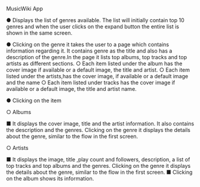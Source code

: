 MusicWiki App

● Displays the list of genres available. The list will initially contain top 10 genres and when
the user clicks on the expand button the entire list is shown in the same screen.

● Clicking on the genre it takes the user to a page which contains information
regarding it. It contains genre as the title and also has a description of the genre.In the page it
lists top albums, top tracks and top artists as different sections.
○ Each item listed under the album has the cover image if available or a
default image, the title and artist.
○ Each item listed under the artists,has the cover image, if available or a
default image and the name
○ Each item listed under tracks has the cover image if available or a
default image, the title and artist name.

● Clicking on the item

○ Albums

■ It displays the cover image, title and the artist information. It
also contains the description and the genres. Clicking on the genre it
displays the details about the genre, similar to the flow in the first screen.

○ Artists

■ It displays the image, title ,play count and followers, description, a
list of top tracks and top albums and the genres. Clicking on the genre it
displays the details about the genre, similar to the flow in the first
screen.
■ Clicking on the album shows its information.
